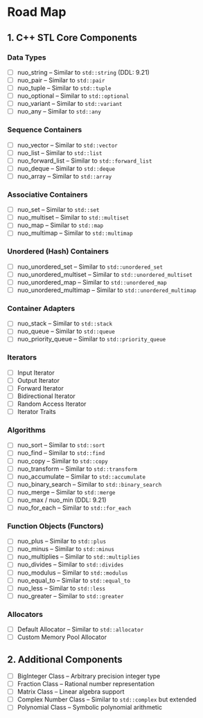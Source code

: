 # Road Map  

## 1. C++ STL Core Components  

### Data Types

- [ ] nuo_string – Similar to `std::string` (DDL: 9.21)  
- [ ] nuo_pair – Similar to `std::pair`  
- [ ] nuo_tuple – Similar to `std::tuple`  
- [ ] nuo_optional – Similar to `std::optional`  
- [ ] nuo_variant – Similar to `std::variant`  
- [ ] nuo_any – Similar to `std::any`  

### Sequence Containers

- [ ] nuo_vector – Similar to `std::vector`  
- [ ] nuo_list – Similar to `std::list`  
- [ ] nuo_forward_list – Similar to `std::forward_list`  
- [ ] nuo_deque – Similar to `std::deque`  
- [ ] nuo_array – Similar to `std::array`  

### Associative Containers

- [ ] nuo_set – Similar to `std::set`  
- [ ] nuo_multiset – Similar to `std::multiset`  
- [ ] nuo_map – Similar to `std::map`  
- [ ] nuo_multimap – Similar to `std::multimap`  

### Unordered (Hash) Containers

- [ ] nuo_unordered_set – Similar to `std::unordered_set`  
- [ ] nuo_unordered_multiset – Similar to `std::unordered_multiset`  
- [ ] nuo_unordered_map – Similar to `std::unordered_map`  
- [ ] nuo_unordered_multimap – Similar to `std::unordered_multimap`  

### Container Adapters

- [ ] nuo_stack – Similar to `std::stack`  
- [ ] nuo_queue – Similar to `std::queue`  
- [ ] nuo_priority_queue – Similar to `std::priority_queue`  

### Iterators

- [ ] Input Iterator  
- [ ] Output Iterator  
- [ ] Forward Iterator  
- [ ] Bidirectional Iterator  
- [ ] Random Access Iterator  
- [ ] Iterator Traits  

### Algorithms

- [ ] nuo_sort – Similar to `std::sort`  
- [ ] nuo_find – Similar to `std::find`  
- [ ] nuo_copy – Similar to `std::copy`  
- [ ] nuo_transform – Similar to `std::transform`  
- [ ] nuo_accumulate – Similar to `std::accumulate`  
- [ ] nuo_binary_search – Similar to `std::binary_search`  
- [ ] nuo_merge – Similar to `std::merge`  
- [ ] nuo_max / nuo_min (DDL: 9.21)  
- [ ] nuo_for_each – Similar to `std::for_each`  

### Function Objects (Functors)

- [ ] nuo_plus – Similar to `std::plus`  
- [ ] nuo_minus – Similar to `std::minus`  
- [ ] nuo_multiplies – Similar to `std::multiplies`  
- [ ] nuo_divides – Similar to `std::divides`  
- [ ] nuo_modulus – Similar to `std::modulus`  
- [ ] nuo_equal_to – Similar to `std::equal_to`  
- [ ] nuo_less – Similar to `std::less`  
- [ ] nuo_greater – Similar to `std::greater`  

### Allocators

- [ ] Default Allocator – Similar to `std::allocator`  
- [ ] Custom Memory Pool Allocator  

## 2. Additional Components

- [ ] BigInteger Class – Arbitrary precision integer type  
- [ ] Fraction Class – Rational number representation  
- [ ] Matrix Class – Linear algebra support  
- [ ] Complex Number Class – Similar to `std::complex` but extended  
- [ ] Polynomial Class – Symbolic polynomial arithmetic  